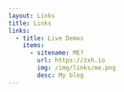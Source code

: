 ```yaml
---
layout: Links
title: Links
links:
  - title: Live Demos
    items:
      - sitename: ME?
        url: https://zxh.io
        img: /img/links/me.png
        desc: My blog
---
```


